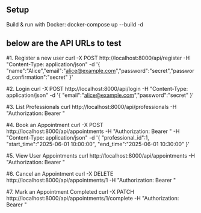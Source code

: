 
## Setup
Build & run with Docker:
   docker-compose up --build -d

## below are the API URLs to test
#1. Register a new user
   curl -X POST http://localhost:8000/api/register
     -H "Content-Type: application/json" 
     -d '{ "name":"Alice","email":"alice@example.com","password":"secret","password_confirmation":"secret" }'
   
#2. Login
   curl -X POST http://localhost:8000/api/login
     -H "Content-Type: application/json"
     -d '{ "email":"alice@example.com","password":"secret" }'

#3. List Professionals
   curl http://localhost:8000/api/professionals
     -H "Authorization: Bearer <token>"
   
#4. Book an Appointment
   curl -X POST http://localhost:8000/api/appointments
     -H "Authorization: Bearer <token>"
     -H "Content-Type: application/json"
     -d '{ "professional_id":1, "start_time":"2025-06-01 10:00:00", "end_time":"2025-06-01 10:30:00" }'
   
#5. View User Appointments
   curl http://localhost:8000/api/appointments
     -H "Authorization: Bearer <token>"
   
#6. Cancel an Appointment
   curl -X DELETE http://localhost:8000/api/appointments/1
     -H "Authorization: Bearer <token>"
   
#7. Mark an Appointment Completed
   curl -X PATCH http://localhost:8000/api/appointments/1/complete
     -H "Authorization: Bearer <token>"
   

